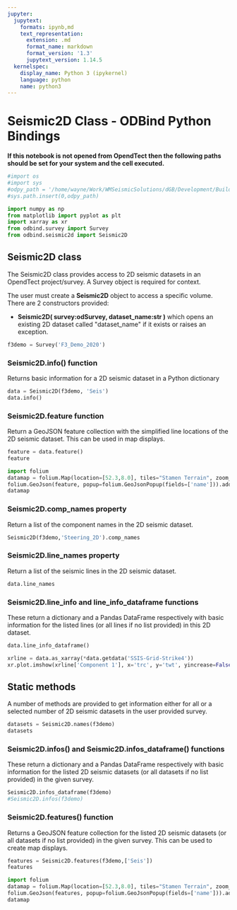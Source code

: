```yaml
---
jupyter:
  jupytext:
    formats: ipynb,md
    text_representation:
      extension: .md
      format_name: markdown
      format_version: '1.3'
      jupytext_version: 1.14.5
  kernelspec:
    display_name: Python 3 (ipykernel)
    language: python
    name: python3
---
```


# Seismic2D Class - ODBind Python Bindings


**If this notebook is not opened from OpendTect then the following paths should be set for your system and the cell executed.**

```python
#import os
#import sys
#odpy_path = '/home/wayne/Work/WMSeismicSolutions/dGB/Development/Build/bin/odmain/bin/python'
#sys.path.insert(0,odpy_path)
```

```python
import numpy as np
from matplotlib import pyplot as plt
import xarray as xr
from odbind.survey import Survey
from odbind.seismic2d import Seismic2D
```

## Seismic2D class

The Seismic2D class provides access to 2D seismic datasets in an OpendTect project/survey. A Survey object is required for context.

The user must create a **Seismic2D** object to access a specific volume. There are 2 constructors provided:
-   **Seismic2D( survey:odSurvey, dataset_name:str )** which opens an existing 2D dataset called "dataset_name" if it exists or raises an exception.


```python
f3demo = Survey('F3_Demo_2020')
```

### Seismic2D.info() function
Returns basic information for a 2D seismic dataset in a Python dictionary

```python
data = Seismic2D(f3demo, 'Seis')
data.info()
```

### Seismic2D.feature function
Return a GeoJSON feature collection with the simplified line locations of the 2D seismic dataset. This can be used in map displays.

```python
feature = data.feature()
feature
```

```python
import folium
datamap = folium.Map(location=[52.3,8.0], tiles="Stamen Terrain", zoom_start = 6, min_lat=-90, max_lat=90, min_lon=-180, max_lon=180, max_bounds=True, maxBoundsViscosity=1)
folium.GeoJson(feature, popup=folium.GeoJsonPopup(fields=['name'])).add_to(datamap)
datamap
```

### Seismic2D.comp_names property

Return a list of the component names in the 2D seismic dataset.

```python
Seismic2D(f3demo,'Steering_2D').comp_names
```

### Seismic2D.line_names property
Return a list of the seismic lines in the 2D seismic dataset.

```python
data.line_names
```

### Seismic2D.line_info and line_info_dataframe functions
These return a dictionary and a Pandas DataFrame respectively with basic information for the listed lines (or all lines if no list provided) in this 2D dataset.

```python
data.line_info_dataframe()
```

```python
xrline = data.as_xarray(*data.getdata('SSIS-Grid-Strike4'))
xr.plot.imshow(xrline['Component 1'], x='trc', y='twt', yincrease=False, cmap='Greys')
```

## Static methods
A number of methods are provided to get information either for all or a selected number of 2D seismic datasets in the user provided survey.

```python
datasets = Seismic2D.names(f3demo)
datasets
```

### Seismic2D.infos() and Seismic2D.infos_dataframe() functions
These return a dictionary and a Pandas DataFrame respectively with basic information for the listed 2D seismic datasets (or all datasets if no list provided) in the given survey.

```python
Seismic2D.infos_dataframe(f3demo)
#Seismic2D.infos(f3demo)
```

### Seismic2D.features() function

Returns a GeoJSON feature collection for the listed 2D seismic datasets (or all datasets if no list provided) in the given survey. This can be used to create map displays.

```python
features = Seismic2D.features(f3demo,['Seis'])
features
```

```python
import folium
datamap = folium.Map(location=[52.3,8.0], tiles="Stamen Terrain", zoom_start = 6, min_lat=-90, max_lat=90, min_lon=-180, max_lon=180, max_bounds=True, maxBoundsViscosity=1)
folium.GeoJson(features, popup=folium.GeoJsonPopup(fields=['name'])).add_to(datamap)
datamap
```
